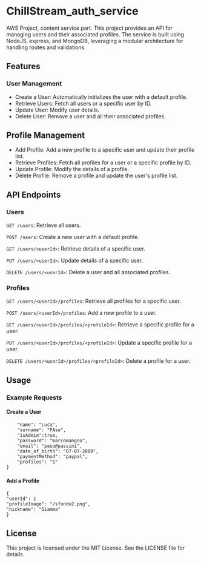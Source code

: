 # ChillStream_auth_service
AWS Project, content service part.
This project provides an API for managing users and their associated profiles.
The service is built using NodeJS, express, and MongoDB, leveraging a modular architecture for handling
routes and validations.

## Features
### User Management
- Create a User: Automatically initializes the user with a default profile.
- Retrieve Users: Fetch all users or a specific user by ID.
- Update User: Modify user details.
- Delete User: Remove a user and all their associated profiles.

## Profile Management
- Add Profile: Add a new profile to a specific user and update their profile list.
- Retrieve Profiles: Fetch all profiles for a user or a specific profile by ID.
- Update Profile: Modify the details of a profile.
- Delete Profile: Remove a profile and update the user's profile list.

## API Endpoints
### Users
```GET /users```: Retrieve all users.

```POST /users```: Create a new user with a default profile.

```GET /users/<userId>```: Retrieve details of a specific user.

```PUT /users/<userId>```: Update details of a specific user.

```DELETE /users/<userId>```: Delete a user and all associated profiles.

### Profiles
```GET /users/<userId>/profiles```: Retrieve all profiles for a specific user.

```POST /users/<userId>/profiles```: Add a new profile to a user.

```GET /users/<userId>/profiles/<profileId>```: Retrieve a specific profile for a user.

```PUT /users/<userId>/profiles/<profileId>```: Update a specific profile for a user.

```DELETE /users/<userId>/profiles/<profileId>```: Delete a profile for a user.

## Usage
### Example Requests

#### Create a User
```{
    "name": "Luca",
    "surname": "PAso",
    "isAdmin":true,
    "password": "marcomangno",
    "email": "paso@passini",
    "date_of_birth": "07-07-2000",
    "paymentMethod": "paypal",
    "profiles": "1"
}
```
#### Add a Profile
```
{
"userId": 1
"profileImage": "/sfondo2.png",  
"nickname": "Giamma"
}
```

## License
This project is licensed under the MIT License. See the LICENSE file for details.
